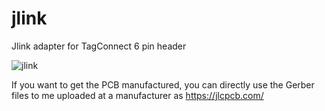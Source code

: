 # jlink
Jlink adapter for TagConnect 6 pin header


![jlink](https://user-images.githubusercontent.com/93374366/219872598-b1e039b1-895d-4bb5-a03c-f7b0ed1b47d7.png)

If you want to get the PCB manufactured, you can directly use the Gerber files to me uploaded at a manufacturer as https://jlcpcb.com/


